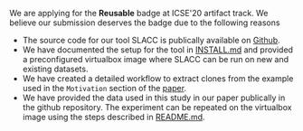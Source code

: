 We are applying for the **Reusable** badge at ICSE'20 artifact track. We believe our submission deserves the badge due to the following reasons
* The source code for our tool SLACC is publically available on [Github](https://github.com/DynamicCodeSearch/SLACC/tree/ICSE20). 
* We have documented the setup for the tool in [INSTALL.md](INSTALL.md) and provided a preconfigured virtualbox image where SLACC can be run on new and existing datasets.
* We have created a detailed workflow to extract clones from the example used in the `Motivation` section of the [paper](SLACC_preprint.pdf).
* We have provided the data used in this study in our paper publically in the github repository. The experiment can be repeated on the virtualbox image using the steps described in [README.md](README.md). 
